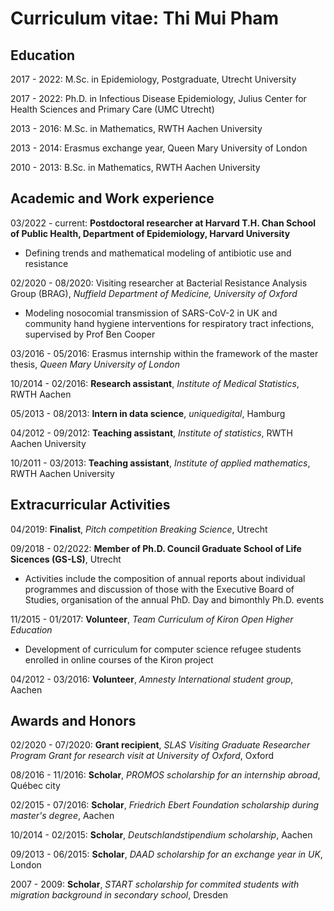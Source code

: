 # Curriculum vitae: Thi Mui Pham 

## Education
2017 - 2022: M.Sc. in Epidemiology, Postgraduate, Utrecht University

2017 - 2022: Ph.D. in Infectious Disease Epidemiology, Julius Center for Health Sciences and Primary Care (UMC Utrecht)

2013 - 2016: M.Sc. in Mathematics, RWTH Aachen University

2013 - 2014: Erasmus exchange year, Queen Mary University of London

2010 - 2013: B.Sc. in Mathematics, RWTH Aachen University

## Academic and Work experience 
03/2022 - current: **Postdoctoral researcher at Harvard T.H. Chan School of Public Health, Department of Epidemiology, Harvard University**
- Defining trends and mathematical modeling of antibiotic use and resistance

02/2020 - 08/2020: Visiting researcher at Bacterial Resistance Analysis Group (BRAG), *Nuffield Department of Medicine, University of Oxford*

- Modeling nosocomial transmission of SARS-CoV-2 in UK and community hand hygiene interventions for respiratory tract infections, supervised by Prof Ben Cooper

03/2016 - 05/2016: Erasmus internship within the framework of the master thesis, *Queen Mary University of London*

10/2014 - 02/2016: **Research assistant**, *Institute of Medical Statistics*, RWTH Aachen

05/2013 - 08/2013: **Intern in data science**, *uniquedigital*, Hamburg 

04/2012 - 09/2012: **Teaching assistant**, *Institute of statistics*, RWTH Aachen University

10/2011 - 03/2013: **Teaching assistant**, *Institute of applied mathematics*, RWTH Aachen University

## Extracurricular Activities

04/2019: **Finalist**, *Pitch competition Breaking Science*, Utrecht

09/2018 - 02/2022: **Member of Ph.D. Council Graduate School of Life Sicences (GS-LS)**, Utrecht

- Activities include the composition of annual reports about individual programmes and discussion of those with the Executive Board of Studies, organisation of the annual PhD. Day and bimonthly Ph.D. events

11/2015 - 01/2017: **Volunteer**, *Team Curriculum of Kiron Open Higher Education* 

- Development of curriculum for computer science refugee students enrolled in online courses of the Kiron project

04/2012 - 03/2016: **Volunteer**, *Amnesty International student group*, Aachen

## Awards and Honors

02/2020 - 07/2020: **Grant recipient**, *SLAS Visiting Graduate Researcher Program Grant for research visit at University of Oxford*, Oxford

08/2016 - 11/2016: **Scholar**, *PROMOS scholarship for an internship abroad*, Québec city

02/2015 - 07/2016: **Scholar**, *Friedrich Ebert Foundation scholarship during master's degree*, Aachen

10/2014 - 02/2015: **Scholar**, *Deutschlandstipendium scholarship*, Aachen

09/2013 - 06/2015: **Scholar**, *DAAD scholarship for an exchange year in UK*, London

2007 - 2009: **Scholar**, *START scholarship for commited students with migration background in secondary school*, Dresden















